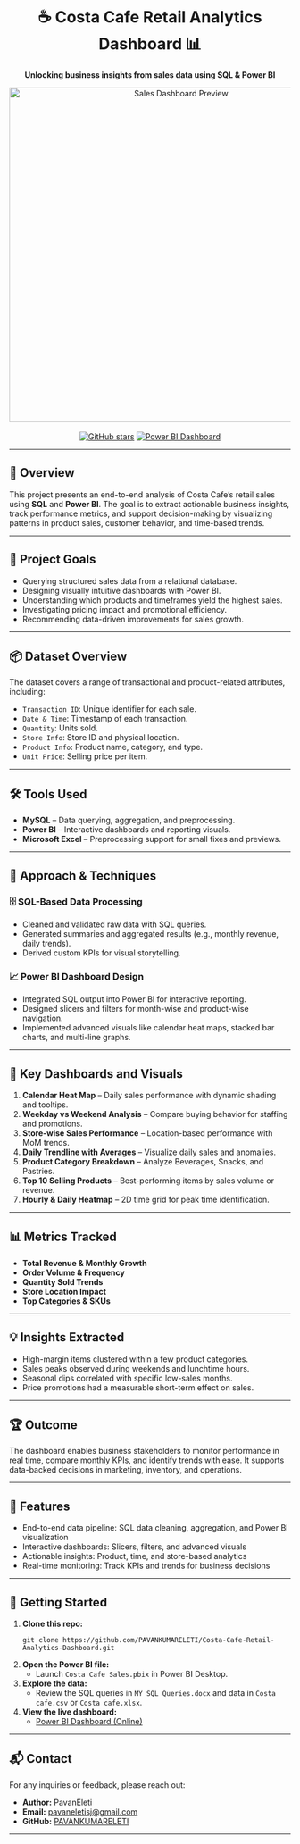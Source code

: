 <div align="center">
  <h1>☕ Costa Cafe Retail Analytics Dashboard 📊</h1>
  <p><b>Unlocking business insights from sales data using SQL & Power BI</b></p>
  <img src="https://github.com/user-attachments/assets/f560e52a-8c8a-4532-a6d7-a99cee217935" alt="Sales Dashboard Preview" width="600"/>
  <br><br>
  <a href="https://github.com/PAVANKUMARELETI/Costa-Cafe-Retail-Analytics-Dashboard"><img src="https://img.shields.io/github/stars/PAVANKUMARELETI/Costa-Cafe-Retail-Analytics-Dashboard?style=social" alt="GitHub stars"></a>
  <a href="https://app.powerbi.com/view?r=eyJrIjoiNGNjYTI3ZTktNWY2MC00NTBmLWJmNGMtZTdkNjljM2Y5NjkwIiwidCI6IjVlZjcxNzI0LWQxZTItNDBmMi04YjQ4LWIxMjQ4NDBmMTE1ZiJ9"><img src="https://img.shields.io/badge/PowerBI-Live%20Dashboard-yellow?logo=powerbi" alt="Power BI Dashboard"></a>
</div>

---

## 🚀 Overview

This project presents an end-to-end analysis of Costa Cafe’s retail sales using **SQL** and **Power BI**. The goal is to extract actionable business insights, track performance metrics, and support decision-making by visualizing patterns in product sales, customer behavior, and time-based trends.

---

## 🎯 Project Goals

- Querying structured sales data from a relational database.
- Designing visually intuitive dashboards with Power BI.
- Understanding which products and timeframes yield the highest sales.
- Investigating pricing impact and promotional efficiency.
- Recommending data-driven improvements for sales growth.

---

## 📦 Dataset Overview

The dataset covers a range of transactional and product-related attributes, including:
- `Transaction ID`: Unique identifier for each sale.
- `Date & Time`: Timestamp of each transaction.
- `Quantity`: Units sold.
- `Store Info`: Store ID and physical location.
- `Product Info`: Product name, category, and type.
- `Unit Price`: Selling price per item.

---

## 🛠️ Tools Used

- **MySQL** – Data querying, aggregation, and preprocessing.
- **Power BI** – Interactive dashboards and reporting visuals.
- **Microsoft Excel** – Preprocessing support for small fixes and previews.

---

## 🧩 Approach & Techniques

### 🗄️ SQL-Based Data Processing
- Cleaned and validated raw data with SQL queries.
- Generated summaries and aggregated results (e.g., monthly revenue, daily trends).
- Derived custom KPIs for visual storytelling.

### 📈 Power BI Dashboard Design
- Integrated SQL output into Power BI for interactive reporting.
- Designed slicers and filters for month-wise and product-wise navigation.
- Implemented advanced visuals like calendar heat maps, stacked bar charts, and multi-line graphs.

---

## 🌟 Key Dashboards and Visuals

1. **Calendar Heat Map** – Daily sales performance with dynamic shading and tooltips.
2. **Weekday vs Weekend Analysis** – Compare buying behavior for staffing and promotions.
3. **Store-wise Sales Performance** – Location-based performance with MoM trends.
4. **Daily Trendline with Averages** – Visualize daily sales and anomalies.
5. **Product Category Breakdown** – Analyze Beverages, Snacks, and Pastries.
6. **Top 10 Selling Products** – Best-performing items by sales volume or revenue.
7. **Hourly & Daily Heatmap** – 2D time grid for peak time identification.

---

## 📊 Metrics Tracked

- **Total Revenue & Monthly Growth**
- **Order Volume & Frequency**
- **Quantity Sold Trends**
- **Store Location Impact**
- **Top Categories & SKUs**

---

## 💡 Insights Extracted

- High-margin items clustered within a few product categories.
- Sales peaks observed during weekends and lunchtime hours.
- Seasonal dips correlated with specific low-sales months.
- Price promotions had a measurable short-term effect on sales.

---

## 🏆 Outcome

The dashboard enables business stakeholders to monitor performance in real time, compare monthly KPIs, and identify trends with ease. It supports data-backed decisions in marketing, inventory, and operations.

---

## 📝 Features

- End-to-end data pipeline: SQL data cleaning, aggregation, and Power BI visualization
- Interactive dashboards: Slicers, filters, and advanced visuals
- Actionable insights: Product, time, and store-based analytics
- Real-time monitoring: Track KPIs and trends for business decisions

---

## 🚦 Getting Started

1. **Clone this repo:**
   ```
   git clone https://github.com/PAVANKUMARELETI/Costa-Cafe-Retail-Analytics-Dashboard.git
   ```
2. **Open the Power BI file:**
   - Launch `Costa Cafe Sales.pbix` in Power BI Desktop.
3. **Explore the data:**
   - Review the SQL queries in `MY SQL Queries.docx` and data in `Costa cafe.csv` or `Costa cafe.xlsx`.
4. **View the live dashboard:**
   - [Power BI Dashboard (Online)](https://app.powerbi.com/view?r=eyJrIjoiNGNjYTI3ZTktNWY2MC00NTBmLWJmNGMtZTdkNjljM2Y5NjkwIiwidCI6IjVlZjcxNzI0LWQxZTItNDBmMi04YjQ4LWIxMjQ4NDBmMTE1ZiJ9)

---

## 📬 Contact

For any inquiries or feedback, please reach out:
- **Author:** PavanEleti
- **Email:** pavaneletisj@gmail.com
- **GitHub:** [PAVANKUMARELETI](https://github.com/PAVANKUMARELETI)

---